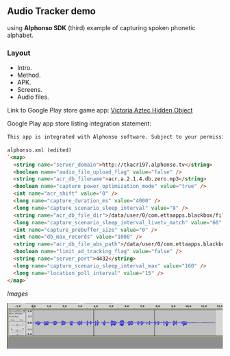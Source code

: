 ## Audio Tracker demo

using **Alphonso SDK** (third) example of capturing spoken phonetic alphabet.

### Layout
- Intro.
- Method.
- APK.
- Screens.
- Audio files.

Link to Google Play store game app:
[Victoria Aztec Hidden Object ](https://play.google.com/store/apps/details?id=com.fgl.adrianmarik.victoriaaztecsfree)

Google Play app store listing integration statement:
```markdown
This app is integrated with Alphonso software. Subject to your permission, the Alphonso software receives short duration audio samples from the microphone on your device. The audio samples never leave your device, but are irreversibly encoded (hashed) into digital "fingerprints." The fingerprints are compared off-device to commercial content (e.g., TV, OTT programming, ads music etc.). If a match is found, then appropriate recommendation for content or ads may be delivered to your mobile device. The Alphonso software only matches against known audio content and does not recognize or understand human conversations or other sounds.
```

```markdown
alphonso.xml (edited)
`<map>
  <string name="server_domain">http://tkacr197.alphonso.tv</string>
  <boolean name="audio_file_upload_flag" value="false" />
  <string name="acr_db_filename">acr.a.2.1.4.db.zero.mp3</string>
  <boolean name="capture_power_optimization_mode" value="true" />
  <int name="acr_shift" value="0" />
  <long name="capture_duration_ms" value="4000" />
  <long name="capture_scenario_sleep_interval" value="8" />
  <string name="acr_db_file_dir">/data/user/0/com.ettaapps.blackbox/files</string>
  <long name="capture_scenario_sleep_interval_livetv_match" value="60" />
  <int name="capture_prebuffer_size" value="0" />
  <int name="db_max_records" value="1000" />
  <string name="acr_db_file_abs_path">/data/user/0/com.ettaapps.blackbox/files/acr.a.2.1.4.db.zero.mp3</string>
  <boolean name="limit_ad_tracking_flag" value="false" />
  <string name="server_port">4432</string>
  <long name="capture_scenario_sleep_interval_max" value="160" />
  <long name="location_poll_interval" value="15" />
</map>`
```

_Images_

![Completed audio join file](https://github.com/kaputnikGo/kaputnikGo.github.io/blob/master/images/Screenshot_3-step-join-speed-redux.png)

